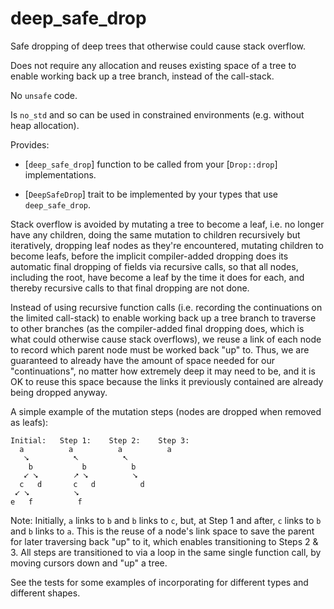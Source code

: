 # deep_safe_drop

Safe dropping of deep trees that otherwise could cause stack overflow.

Does not require any allocation and reuses existing space of a tree to enable working back up a
tree branch, instead of the call-stack.

No `unsafe` code.

Is `no_std` and so can be used in constrained environments (e.g. without heap allocation).

Provides:

- [`deep_safe_drop`] function to be called from your [`Drop::drop`] implementations.

- [`DeepSafeDrop`] trait to be implemented by your types that use `deep_safe_drop`.

Stack overflow is avoided by mutating a tree to become a leaf, i.e. no longer have any children,
doing the same mutation to children recursively but iteratively, dropping leaf nodes as they're
encountered, mutating children to become leafs, before the implicit compiler-added dropping does
its automatic final dropping of fields via recursive calls, so that all nodes, including the root,
have become a leaf by the time it does for each, and thereby recursive calls to that final
dropping are not done.

Instead of using recursive function calls (i.e. recording the continuations on the limited
call-stack) to enable working back up a tree branch to traverse to other branches (as the
compiler-added final dropping does, which is what could otherwise cause stack overflows), we reuse
a link of each node to record which parent node must be worked back "up" to.  Thus, we are
guaranteed to already have the amount of space needed for our "continuations", no matter how
extremely deep it may need to be, and it is OK to reuse this space because the links it previously
contained are already being dropped anyway.

A simple example of the mutation steps (nodes are dropped when removed as leafs):
```text
Initial:   Step 1:    Step 2:    Step 3:
  a          a          a          a    
   ⭨          ⭦          ⭦              
    b           b          b             
   ⭩ ⭨        ⭧ ⭨          ⭨            
  c   d       c   d          d           
 ⭩ ⭨          ⭨                         
e   f          f                        
```
Note: Initially, `a` links to `b` and `b` links to `c`, but, at Step 1 and after, `c` links to `b`
and `b` links to `a`.  This is the reuse of a node's link space to save the parent for later
traversing back "up" to it, which enables transitioning to Steps 2 & 3.  All steps are
transitioned to via a loop in the same single function call, by moving cursors down and "up" a
tree.

See the tests for some examples of incorporating for different types and different shapes.
